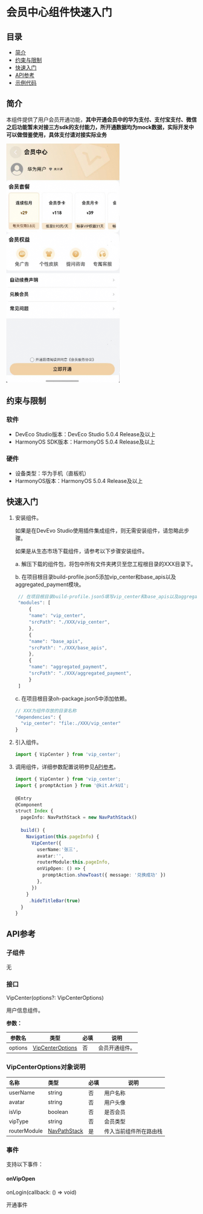 # 会员中心组件快速入门

## 目录

- [简介](#简介)
- [约束与限制](#约束与限制)
- [快速入门](#快速入门)
- [API参考](#API参考)
- [示例代码](#示例代码)

## 简介

本组件提供了用户会员开通功能，**其中开通会员中的华为支付、支付宝支付、微信之后功能暂未对接三方sdk的支付能力，所开通数据均为mock数据，实际开发中可以做借鉴使用，具体支付请对接实际业务**

<img src="./screenshot/Vipcenter.png" width="300">

## 约束与限制
### 软件

* DevEco Studio版本：DevEco Studio 5.0.4 Release及以上
* HarmonyOS SDK版本：HarmonyOS 5.0.4 Release及以上

### 硬件

* 设备类型：华为手机（直板机）
* HarmonyOS版本：HarmonyOS 5.0.4 Release及以上

## 快速入门

1. 安装组件。

   如果是在DevEvo Studio使用插件集成组件，则无需安装组件，请忽略此步骤。

   如果是从生态市场下载组件，请参考以下步骤安装组件。

   a. 解压下载的组件包，将包中所有文件夹拷贝至您工程根目录的XXX目录下。

   b. 在项目根目录build-profile.json5添加vip_center和base_apis以及aggregated_payment模块。

   ```typescript
    // 在项目根目录build-profile.json5填写vip_center和base_apis以及aggregated_payment路径。其中XXX为组件存放的目录名
    "modules": [
        {
        "name": "vip_center",
        "srcPath": "./XXX/vip_center",
        },
        {
        "name": "base_apis",
        "srcPath": "./XXX/base_apis",
        },
        {
        "name": "aggregated_payment",
        "srcPath": "./XXX/aggregated_payment",
        }
    ]
    ```
   c. 在项目根目录oh-package.json5中添加依赖。
    ```typescript
    // XXX为组件存放的目录名称
    "dependencies": {
      "vip_center": "file:./XXX/vip_center"
    }
   ```

2. 引入组件。

   ```typescript
   import { VipCenter } from 'vip_center';
   ```

3. 调用组件，详细参数配置说明参见[API参考](#API参考)。

   ```typescript
   import { VipCenter } from 'vip_center';
   import { promptAction } from '@kit.ArkUI';
   
   @Entry
   @Component
   struct Index {
     pageInfo: NavPathStack = new NavPathStack()
   
     build() {
       Navigation(this.pageInfo) {
         VipCenter({
           userName:'张三',
           avatar:'',
           routerModule:this.pageInfo,
           onVipOpen: () => {
             promptAction.showToast({ message: '兑换成功' })
           },
         })
       }
        .hideTitleBar(true)
     }
   }
   ```

## API参考

### 子组件

无

### 接口

VipCenter(options?: VipCenterOptions)

用户信息组件。

**参数：**

| 参数名  | 类型                                          | 必填 | 说明           |
| ------- | --------------------------------------------- | ---- | -------------- |
| options | [VipCenterOptions](#VipCenterOptions对象说明) | 否   | 会员开通组件。 |

### VipCenterOptions对象说明

| 名称       | 类型      | 必填 | 说明     |
| :--------- |:--------| ---- |--------|
| userName | string  | 否   | 用户名称   |
| avatar | string  | 否   | 用户头像   |
| isVip | boolean | 否   | 是否会员   |
| vipType | string    | 否   | 会员类型   |
| routerModule | [NavPathStack](https://developer.huawei.com/consumer/cn/doc/harmonyos-references/ts-basic-components-navigation#navpathstack10) | 是   | 传入当前组件所在路由栈 |
### 事件

支持以下事件：

#### onVipOpen

onLogin(callback: () => void)

开通事件